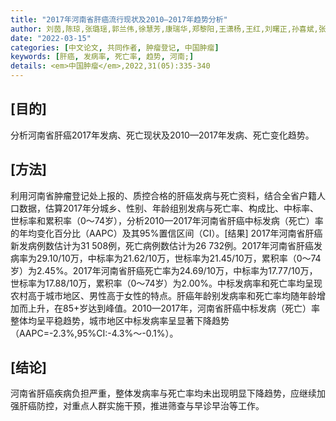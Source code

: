 ```yaml
---
title: "2017年河南省肝癌流行现状及2010—2017年趋势分析"
author: 刘茵,陈琼,张璐瑶,郭兰伟,徐慧芳,康瑞华,郑黎阳,王潇杨,王红,刘曙正,孙喜斌,张韶凯
date: "2022-03-15"
categories: [中文论文, 共同作者, 肿瘤登记, 中国肿瘤]
keywords: [肝癌, 发病率, 死亡率, 趋势, 河南;]
details: <em>中国肿瘤</em>,2022,31(05):335-340
---
```

## [目的]
分析河南省肝癌2017年发病、死亡现状及2010—2017年发病、死亡变化趋势。

## [方法]
利用河南省肿瘤登记处上报的、质控合格的肝癌发病与死亡资料，结合全省户籍人口数据，估算2017年分城乡、性别、年龄组别发病与死亡率、构成比、中标率、世标率和累积率（0～74岁），分析2010—2017年河南省肝癌中标发病（死亡）率的年均变化百分比（AAPC）及其95%置信区间（CI）。[结果] 2017年河南省肝癌新发病例数估计为31 508例，死亡病例数估计为26 732例。2017年河南省肝癌发病率为29.10/10万，中标率为21.62/10万，世标率为21.45/10万，累积率（0～74岁）为2.45%。2017年河南省肝癌死亡率为24.69/10万，中标率为17.77/10万，世标率为17.88/10万，累积率（0～74岁）为2.00%。中标发病率和死亡率均呈现农村高于城市地区、男性高于女性的特点。肝癌年龄别发病率和死亡率均随年龄增加而上升，在85+岁达到峰值。2010—2017年，河南省肝癌中标发病（死亡）率整体均呈平稳趋势，城市地区中标发病率呈显著下降趋势（AAPC=-2.3%,95%CI:-4.3%～-0.1%）。

## [结论]
河南省肝癌疾病负担严重，整体发病率与死亡率均未出现明显下降趋势，应继续加强肝癌防控，对重点人群实施干预，推进筛查与早诊早治等工作。